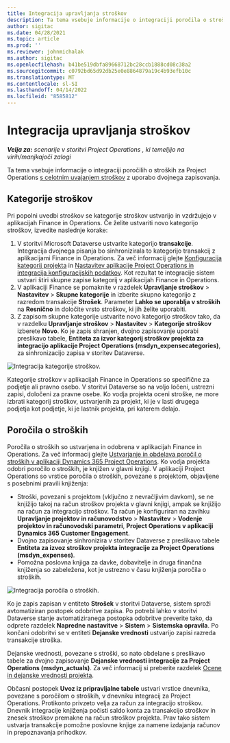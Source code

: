 ```yaml
---
title: Integracija upravljanja stroškov
description: Ta tema vsebuje informacije o integraciji poročila o stroških za Project Operations z uporabo dvojnega zapisovanja.
author: sigitac
ms.date: 04/28/2021
ms.topic: article
ms.prod: ''
ms.reviewer: johnmichalak
ms.author: sigitac
ms.openlocfilehash: b41be519dbfa89668712bc28ccb1888cd08c38a2
ms.sourcegitcommit: c0792bd65d92db25e0e8864879a19c4b93efb10c
ms.translationtype: MT
ms.contentlocale: sl-SI
ms.lasthandoff: 04/14/2022
ms.locfileid: "8585812"
---
```

# <a name="expense-management-integration"></a>Integracija upravljanja stroškov

_**Velja za:** scenarije v storitvi Project Operations , ki temeljijo na virih/manjkajoči zalogi_

Ta tema vsebuje informacije o integraciji poročilih o stroških za Project Operations [s celotnim uvajanjem stroškov](../expense/expense-overview.md) z uporabo dvojnega zapisovanja.

## <a name="expense-categories"></a>Kategorije stroškov

Pri popolni uvedbi stroškov se kategorije stroškov ustvarijo in vzdržujejo v aplikacijah Finance in Operations. Če želite ustvariti novo kategorijo stroškov, izvedite naslednje korake:

1. V storitvi Microsoft Dataverse ustvarite kategorijo **transakcije**. Integracija dvojnega pisanja bo sinhronizirala to kategorijo transakcij z aplikacijami Finance in Operations. Za več informacij glejte [Konfiguracija kategorij projekta](/dynamics365/project-operations/project-accounting/configure-project-categories) in [Nastavitev aplikacije Project Operations in integracija konfiguracijskih podatkov](resource-dual-write-setup-integration.md). Kot rezultat te integracije sistem ustvari štiri skupne zapise kategorij v aplikacijah Finance in Operations.
2. V aplikaciji Finance se pomaknite v razdelek **Upravljanje stroškov** > **Nastavitev** > **Skupne kategorije** in izberite skupno kategorijo z razredom transakcije **Strošek**. Parameter **Lahko se uporablja v stroških** na **Resnično** in določite vrsto stroškov, ki jih želite uporabiti.
3. Z zapisom skupne kategorije ustvarite novo kategorijo stroškov tako, da v razdelku **Upravljanje stroškov** > **Nastavitev** > **Kategorije stroškov** izberete **Novo**. Ko je zapis shranjen, dvojno zapisovanje uporabi preslikavo tabele, **Entiteta za izvor kategorij stroškov projekta za integracijo aplikacije Project Operations (msdyn\_expensecategories)**, za sinhronizacijo zapisa v storitev Dataverse.

  ![Integracija kategorije stroškov.](./media/DW6ExpenseCategories.png)

Kategorije stroškov v aplikacijah Finance in Operations so specifične za podjetje ali pravno osebo. V storitvi Dataverse so na voljo ločeni, ustrezni zapisi, določeni za pravne osebe. Ko vodja projekta oceni stroške, ne more izbrati kategorij stroškov, ustvarjenih za projekt, ki je v lasti drugega podjetja kot podjetje, ki je lastnik projekta, pri katerem delajo. 

## <a name="expense-reports"></a>Poročila o stroških

Poročila o stroških so ustvarjena in odobrena v aplikacijah Finance in Operations. Za več informacij glejte [Ustvarjanje in obdelava poročil o stroških v aplikaciji Dynamics 365 Project Operations](/learn/modules/create-process-expense-reports/). Ko vodja projekta odobri poročilo o stroških, je knjižen v glavni knjigi. V aplikaciji Project Operations so vrstice poročila o stroških, povezane s projektom, objavljene s posebnimi pravili knjiženja:

  - Stroški, povezani s projektom (vključno z nevračljivim davkom), se ne knjižijo takoj na račun stroškov projekta v glavni knjigi, ampak se knjižijo na račun za integracijo stroškov. Ta račun je konfiguriran na zavihku **Upravljanje projektov in računovodstvo** > **Nastavitev** > **Vodenje projektov in računovodski parametri**, **Project Operations v aplikaciji Dynamics 365 Customer Engagement**.
  - Dvojno zapisovanje sinhronizira v storitev Dataverse z preslikavo tabele **Entiteta za izvoz stroškov projekta integracije za Project Operations (msdyn\_expenses)**.
  - Pomožna poslovna knjiga za davke, dobavitelje in druga finančna knjiženja so zabeležena, kot je ustrezno v času knjiženja poročila o stroških.

  ![Integracija poročila o stroških.](./media/DW6ExpenseReports.png)

Ko je zapis zapisan v entiteto **Strošek** v storitvi Dataverse, sistem sproži avtomatiziran postopek odobritve zapisa. Po potrebi lahko v storitvi Dataverse stanje avtomatiziranega postopka odobritve preverite tako, da odprete razdelek **Napredne nastavitve** > **Sistem** > **Sistemska opravila**. Po končani odobritvi se v entiteti **Dejanske vrednosti** ustvarijo zapisi razreda transakcije stroška.

Dejanske vrednosti, povezane s stroški, so nato obdelane s preslikavo tabele za dvojno zapisovanje **Dejanske vrednosti integracije za Project Operations (msdyn\_actuals)**. Za več informacij si preberite razdelek [Ocene in dejanske vrednosti projekta](resource-dual-write-estimates-actuals.md).

Občasni postopek **Uvoz iz pripravljalne tabele** ustvari vrstice dnevnika, povezane s poročilom o stroških, v dnevniku integracij za Project Operations. Protikonto privzeto velja za račun za integracijo stroškov. Dnevnik integracije knjiženja počisti saldo konta za transakcijo stroškov in znesek stroškov premakne na račun stroškov projekta. Prav tako sistem ustvarja transakcije pomožne poslovne knjige za namene izdajanja računov in prepoznavanja prihodkov.
